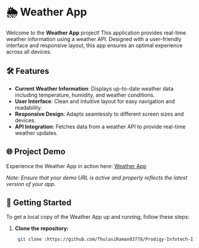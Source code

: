 # 🌦️ Weather App

Welcome to the **Weather App** project! This application provides real-time weather information using a weather API. Designed with a user-friendly interface and responsive layout, this app ensures an optimal experience across all devices.

## 🛠️ Features

- **Current Weather Information**: Displays up-to-date weather data including temperature, humidity, and weather conditions.
- **User Interface**: Clean and intuitive layout for easy navigation and readability.
- **Responsive Design**: Adapts seamlessly to different screen sizes and devices.
- **API Integration**: Fetches data from a weather API to provide real-time weather updates.

## 🌐 Project Demo

Experience the Weather App in action here: [Weather App](https://prodigyinfotech-internship-weatherapp.netlify.app)            

*Note: Ensure that your demo URL is active and properly reflects the latest version of your app.*

## 🚀 Getting Started

To get a local copy of the Weather App up and running, follow these steps:

1. **Clone the repository:**
   ```bash
    git clone :https://github.com/ThulasiRaman03778/Prodigy-Infotech-Internship/tree/main/PRODIGY_WD_05
